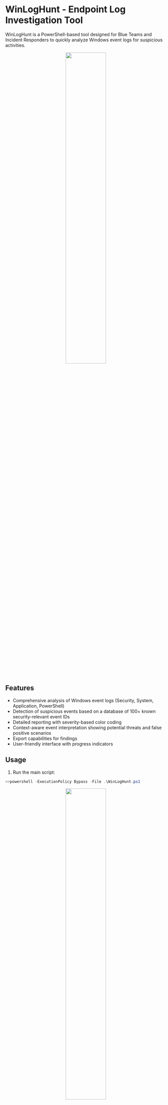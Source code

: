 # WinLogHunt - Endpoint Log Investigation Tool

WinLogHunt is a PowerShell-based tool designed for Blue Teams and Incident Responders to quickly analyze Windows event logs for suspicious activities.

<p align="center">
    <img width="50%" src="https://i.imgur.com/F2zaE4k.jpeg"> 
</p>

## Features

- Comprehensive analysis of Windows event logs (Security, System, Application, PowerShell)
- Detection of suspicious events based on a database of 100+ known security-relevant event IDs
- Detailed reporting with severity-based color coding
- Context-aware event interpretation showing potential threats and false positive scenarios
- Export capabilities for findings
- User-friendly interface with progress indicators

## Usage

1. Run the main script:
```powershell
>>powershell -ExecutionPolicy Bypass -File .\WinLogHunt.ps1
```
<p align="center">
    <img width="50%" src="https://i.imgur.com/VzEgtDz.png"> 
</p>

2. Choose from the options menu:
   - Start log investigation (default 24 hours)
   - Customize time range for investigation
   - Export results to CSV
   - View event database information

## Requirements

- Windows operating system
- PowerShell 5.1 or later
- Administrative privileges (to access certain event logs)

## Files

- **WinLogHunt.ps1**: Main script file
- **EventData.ps1**: Contains the database of event IDs and their security context
- **SearchFunctions.ps1**: Functions for searching various Windows event logs
- **ReportFunctions.ps1**: Functions for generating and displaying results
- **UIFunctions.ps1**: User interface components
- **EventData-Additional.ps1**: Additional event data that can be imported if needed

## Created By

Original template by Sahnoun_Oussama, enhanced with additional functionality.

